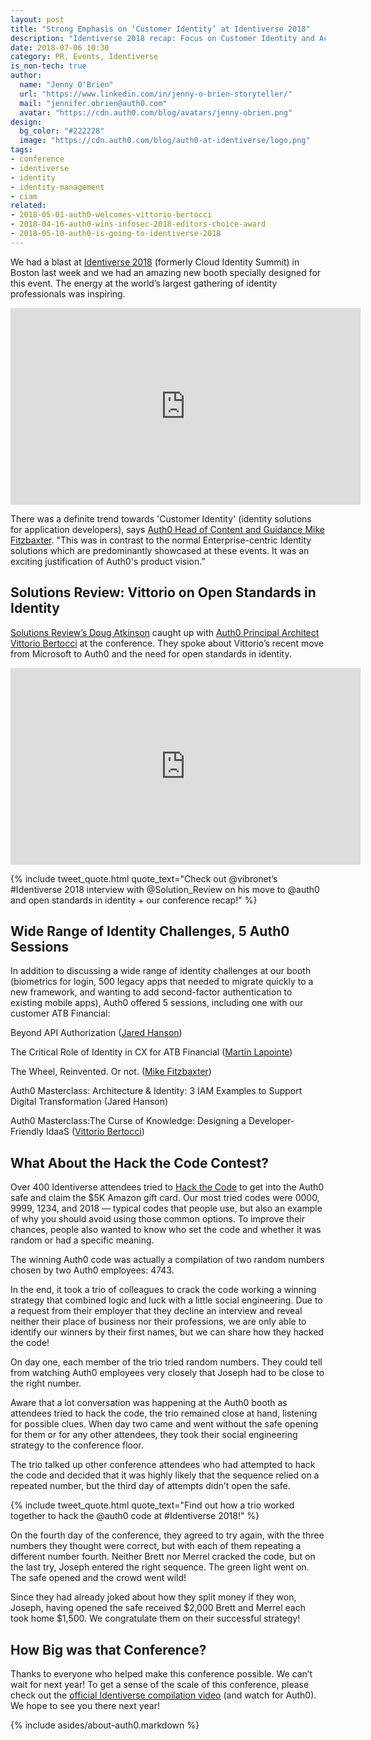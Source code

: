 ```yaml
---
layout: post
title: "Strong Emphasis on ‘Customer Identity’ at Identiverse 2018"
description: "Identiverse 2018 recap: Focus on Customer Identity and Access Management (CIAM) for developers + Solutions Review interview with Vittorio Bertocci (video)."
date: 2018-07-06 10:30
category: PR, Events, Identiverse
is_non-tech: true
author:
  name: "Jenny O'Brien"
  url: "https://www.linkedin.com/in/jenny-o-brien-storyteller/"
  mail: "jennifer.obrien@auth0.com"
  avatar: "https://cdn.auth0.com/blog/avatars/jenny-obrien.png"
design:
  bg_color: "#222228"
  image: "https://cdn.auth0.com/blog/auth0-at-identiverse/logo.png"
tags:
- conference
- identiverse
- identity
- identity-management
- ciam
related:
- 2018-05-01-auth0-welcomes-vittorio-bertocci
- 2018-04-16-auth0-wins-infosec-2018-editors-choice-award
- 2018-05-10-auth0-is-going-to-identiverse-2018
---
```


We had a blast at [Identiverse 2018](https://identiverse.com/) (formerly Cloud Identity Summit) in Boston last week and we had an amazing new booth specially designed for this event. The energy at the world’s largest gathering of identity professionals was inspiring. 

<p style="text-align: center;">
<iframe width="560" height="315" src="https://www.youtube.com/embed/2-roRnqW3Jw?rel=0" frameborder="0" allow="autoplay; encrypted-media" allowfullscreen></iframe>
</p>

There was a definite trend towards 'Customer Identity' (identity solutions for application developers), says [Auth0 Head of Content and Guidance Mike Fitzbaxter](https://twitter.com/mikefitzbaxter). "This was in contrast to the normal Enterprise-centric Identity solutions which are predominantly showcased at these events. It was an exciting justification of Auth0's product vision.”

## Solutions Review: Vittorio on Open Standards in Identity

[Solutions Review’s Doug Atkinson](https://solutionsreview.com/author/solutions/) caught up with [Auth0 Principal Architect Vittorio Bertocci](https://auth0.com/blog/auth0-welcomes-vittorio-bertocci/) at the conference. They spoke about Vittorio’s recent move from Microsoft to Auth0 and the need for open standards in identity.

<p style="text-align: center;">
<iframe width="560" height="315" src="https://www.youtube.com/embed/-coC5zusfRc?rel=0" frameborder="0" allow="autoplay; encrypted-media" allowfullscreen></iframe>
</p>

{% include tweet_quote.html quote_text="Check out @vibronet’s #Identiverse 2018 interview with @Solution_Review on his move to @auth0 and open standards in identity + our conference recap!" %}

## Wide Range of Identity Challenges, 5 Auth0 Sessions

In addition to discussing a wide range of identity challenges at our booth (biometrics for login, 500 legacy apps that needed to migrate quickly to a new framework, and wanting to add second-factor authentication to existing mobile apps), Auth0 offered 5 sessions, including one with our customer ATB Financial:

Beyond API Authorization ([Jared Hanson](https://twitter.com/jaredhanson))

The Critical Role of Identity in CX for ATB Financial ([Martin Lapointe](https://www.linkedin.com/in/martin-lapointe-633ba050/))

The Wheel, Reinvented. Or not. ([Mike Fitzbaxter](https://twitter.com/mikefitzbaxter))

Auth0 Masterclass: Architecture & Identity: 3 IAM Examples to Support Digital Transformation (Jared Hanson)

Auth0 Masterclass:The Curse of Knowledge: Designing a Developer-Friendly IdaaS ([Vittorio Bertocci](https://twitter.com/vibronet))

## What About the Hack the Code Contest?

Over 400 Identiverse attendees tried to [Hack the Code](https://auth0.com/blog/auth0-is-going-to-identiverse-2018/) to get into the Auth0 safe and claim the $5K Amazon gift card. Our most tried codes were 0000, 9999, 1234, and 2018 — typical codes that people use, but also an example of why you should avoid using those common options. To improve their chances, people also wanted to know who set the code and whether it was random or had a specific meaning.

The winning Auth0 code was actually a compilation of two random numbers chosen by two Auth0 employees: 4743. 

In the end, it took a trio of colleagues to crack the code working a winning strategy that combined logic and luck with a little social engineering. Due to a request from their employer that they decline an interview and reveal neither their place of business nor their professions, we are only able to identify our winners by their first names, but we can share how they hacked the code!

On day one, each member of the trio tried random numbers. They could tell from watching Auth0 employees very closely that Joseph had to be close to the right number. 

Aware that a lot conversation was happening at the Auth0 booth as attendees tried to hack the code, the trio remained close at hand, listening for possible clues. When day two came and went without the safe opening for them or for any other attendees, they took their social engineering strategy to the conference floor. 

The trio talked up other conference attendees who had attempted to hack the code and decided that it was highly likely that the sequence relied on a repeated number, but the third day of attempts didn’t open the safe.

{% include tweet_quote.html quote_text="Find out how a trio worked together to hack the @auth0 code at #Identiverse 2018!" %}

On the fourth day of the conference, they agreed to try again, with the three numbers they thought were correct, but with each of them repeating a different number fourth. Neither Brett nor Merrel cracked the code, but on the last try, Joseph entered the right sequence. The green light went on. The safe opened and the crowd went wild! 

Since they had already joked about how they split money if they won, Joseph, having opened the safe received $2,000 Brett and Merrel each took home $1,500. We congratulate them on their successful strategy!

## How Big was that Conference?

Thanks to everyone who helped make this conference possible. We can’t wait for next year! To get a sense of the scale of this conference, please check out the [official Identiverse compilation video](https://www.youtube.com/watch?v=XG4zesTtpkM&feature=youtu.be) (and watch for Auth0). We hope to see you there next year!


{% include asides/about-auth0.markdown %}
